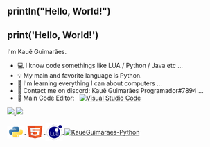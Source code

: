 ## println("Hello, World!")
## print('Hello, World!')
I'm Kauê Guimarães.
- 💻 I know code somethings like LUA / Python / Java etc ...
- 💡 My main and favorite language is Python.
- 📓 I'm learning everything I can about computers ...
- 💬 Contact me on discord: Kauê Guimarães Programador#7894 ...
- 📂 Main Code Editor: &nbsp; [![Visual Studio Code](https://img.shields.io/badge/-Visual%20Studio%20Code-333333?style=flat&logo=visual-studio-code&logoColor=blue)](https://code.visualstudio.com)
 <div>
  <a href="https://github.com/KaueGuimaraes">
  <img height="180em" src="https://github-readme-stats.vercel.app/api?username=KaueGuimaraes&show_icons=true&theme=dark&include_all_commits=true&count_private=true"/>
  <img height="180em" src="https://github-readme-stats.vercel.app/api/top-langs/?username=KaueGuimaraes&layout=compact&langs_count=7&theme=dark"/>
</div>
  <div style="display: inline_block"><br>
  <img align="center" alt="KaueGuimaraes-Python" height="30" width="40" src="https://raw.githubusercontent.com/devicons/devicon/master/icons/python/python-original.svg">
  <img align="center" alt="KaueGuimaraes-HTML" height="30" width="40" src="https://raw.githubusercontent.com/devicons/devicon/master/icons/html5/html5-original.svg">
  <img align="center" alt="KaueGuimaraes-HTML" height="40" width="40" src="https://raw.githubusercontent.com/github/explore/80688e429a7d4ef2fca1e82350fe8e3517d3494d/topics/lua/lua.png">
   <img align="center" alt="KaueGuimaraes-Python" height="30" width="30" src="https://user-images.githubusercontent.com/76141331/149172506-a711e6b4-720a-44d1-922f-07fc9498c83d.png">
  </div>
 
